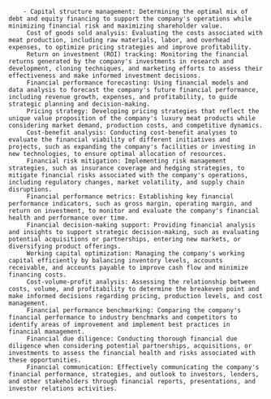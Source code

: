 		- Capital structure management: Determining the optimal mix of debt and equity financing to support the company's operations while minimizing financial risk and maximizing shareholder value.
		 Cost of goods sold analysis: Evaluating the costs associated with meat production, including raw materials, labor, and overhead expenses, to optimize pricing strategies and improve profitability.
		 Return on investment (ROI) tracking: Monitoring the financial returns generated by the company's investments in research and development, cloning techniques, and marketing efforts to assess their effectiveness and make informed investment decisions.
		 Financial performance forecasting: Using financial models and data analysis to forecast the company's future financial performance, including revenue growth, expenses, and profitability, to guide strategic planning and decision-making.
		 Pricing strategy: Developing pricing strategies that reflect the unique value proposition of the company's luxury meat products while considering market demand, production costs, and competitive dynamics.
		 Cost-benefit analysis: Conducting cost-benefit analyses to evaluate the financial viability of different initiatives and projects, such as expanding the company's facilities or investing in new technologies, to ensure optimal allocation of resources.
		 Financial risk mitigation: Implementing risk management strategies, such as insurance coverage and hedging strategies, to mitigate financial risks associated with the company's operations, including regulatory changes, market volatility, and supply chain disruptions.
		 Financial performance metrics: Establishing key financial performance indicators, such as gross margin, operating margin, and return on investment, to monitor and evaluate the company's financial health and performance over time.
		 Financial decision-making support: Providing financial analysis and insights to support strategic decision-making, such as evaluating potential acquisitions or partnerships, entering new markets, or diversifying product offerings.
		 Working capital optimization: Managing the company's working capital efficiently by balancing inventory levels, accounts receivable, and accounts payable to improve cash flow and minimize financing costs.
		 Cost-volume-profit analysis: Assessing the relationship between costs, volume, and profitability to determine the breakeven point and make informed decisions regarding pricing, production levels, and cost management.
		 Financial performance benchmarking: Comparing the company's financial performance to industry benchmarks and competitors to identify areas of improvement and implement best practices in financial management.
		 Financial due diligence: Conducting thorough financial due diligence when considering potential partnerships, acquisitions, or investments to assess the financial health and risks associated with these opportunities.
		 Financial communication: Effectively communicating the company's financial performance, strategies, and outlook to investors, lenders, and other stakeholders through financial reports, presentations, and investor relations activities.


